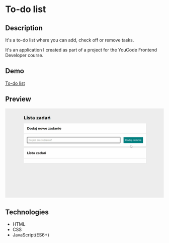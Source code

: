 # To-do list

## Description

It's a to-do list where you can add, check off or remove tasks. 

It's an application I created as part of a project for the YouCode Frontend Developer course.

## Demo

[To-do list](https://krystiangreblowski.github.io/to-do-list)

## Preview

![To-do list demo](images/demo.gif)

## Technologies
- HTML
- CSS
- JavaScript(ES6+)
